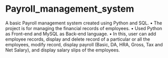 # Payroll_management_system
A basic Payroll management system created using Python and SQL.
•	The project is for managing the financial records of employees. 
•	Used Python as Front-end and MySQL as Back-end language.
•	In this, user can add employee records, display and delete record of a particular or all the employees, modify record,
display payroll (Basic, DA, HRA, Gross, Tax and Net Salary), and display salary slips of the employees.

